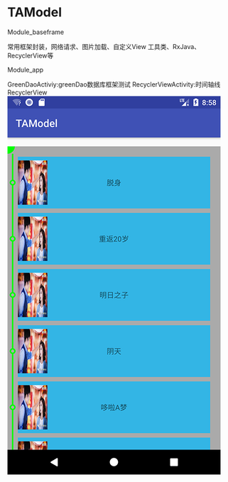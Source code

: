 # TAModel
Module_baseframe

常用框架封装，网络请求、图片加载、自定义View 工具类、RxJava、RecyclerView等

Module_app

GreenDaoActiviy:greenDao数据库框架测试
RecyclerViewActivity:时间轴线RecyclerView</br>
 ![Image text](screenshot/screen.png)


